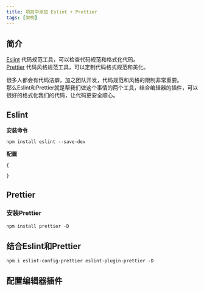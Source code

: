 ```yaml
---
title: 项目中添加 Eslint + Prettier
tags: [架构]
---
```


## 简介

[Eslint](https://eslint.org/) 代码规范工具，可以检查代码规范和格式化代码。  
[Prettier](https://prettier.io/) 代码风格规范工具，可以定制代码格式规范和美化。

很多人都会有代码洁癖，加之团队开发，代码规范和风格的限制非常重要。  
那么Eslint和Prettier就是帮我们做这个事情的两个工具，结合编辑器的插件，可以很好的格式化我们的代码，让代码更安全顺心。

## Eslint

**安装命令**
```shell
npm install eslint --save-dev
```
**配置**
```eslint .eslintrc
{
  
}
```


## Prettier

### 安装Prettier
```shell
npm install prettier -D
```

## 结合Eslint和Prettier
```shell
npm i eslint-config-prettier eslint-plugin-prettier -D
```

## 配置编辑器插件
